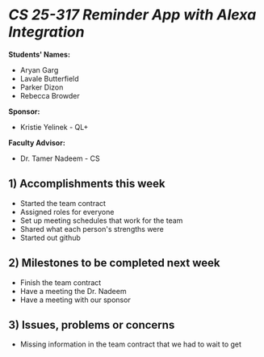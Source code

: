 # *CS 25-317 Reminder App with Alexa Integration*

**Students' Names:**
- Aryan Garg
- Lavale Butterfield
- Parker Dizon
- Rebecca Browder

**Sponsor:**
- Kristie Yelinek - QL+

**Faculty Advisor:**
- Dr. Tamer Nadeem - CS

## 1) Accomplishments this week ##
   - Started the team contract
   - Assigned roles for everyone 
   - Set up meeting schedules that work for the team
   - Shared what each person's strengths were
   - Started out github

## 2) Milestones to be completed next week ##
   - Finish the team contract
   - Have a meeting the Dr. Nadeem
   - Have a meeting with our sponsor

## 3) Issues, problems or concerns ##
   - Missing information in the team contract that we had to wait to get
   


